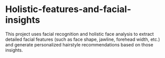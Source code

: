 # Holistic-features-and-facial-insights
This project uses facial recognition and holistic face analysis to extract detailed facial features (such as face shape, jawline, forehead width, etc.) and generate personalized hairstyle recommendations based on those insights.
